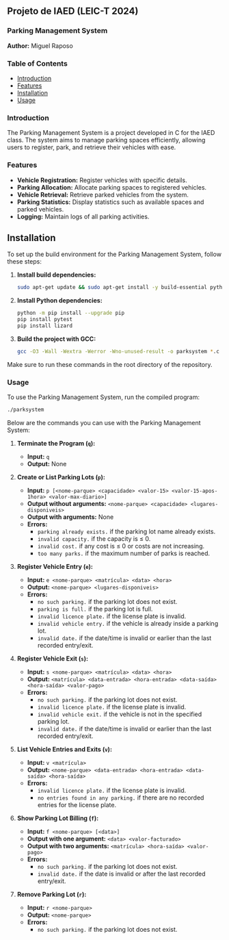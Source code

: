 ## Projeto de IAED (LEIC-T 2024)

### Parking Management System

**Author:** Miguel Raposo

### Table of Contents
- [Introduction](#introduction)
- [Features](#features)
- [Installation](#installation)
- [Usage](#usage)

### Introduction
The Parking Management System is a project developed in C for the IAED class. The system aims to manage parking spaces efficiently, allowing users to register, park, and retrieve their vehicles with ease.

### Features
- **Vehicle Registration:** Register vehicles with specific details.
- **Parking Allocation:** Allocate parking spaces to registered vehicles.
- **Vehicle Retrieval:** Retrieve parked vehicles from the system.
- **Parking Statistics:** Display statistics such as available spaces and parked vehicles.
- **Logging:** Maintain logs of all parking activities.

## Installation

To set up the build environment for the Parking Management System, follow these steps:

1. **Install build dependencies:**
    ```sh
    sudo apt-get update && sudo apt-get install -y build-essential python-is-python3 pip
    ```

2. **Install Python dependencies:**
    ```sh
    python -m pip install --upgrade pip
    pip install pytest
    pip install lizard
    ```

3. **Build the project with GCC:**
    ```sh
    gcc -O3 -Wall -Wextra -Werror -Wno-unused-result -o parksystem *.c
    ```

Make sure to run these commands in the root directory of the repository.

### Usage
To use the Parking Management System, run the compiled program:
```bash
./parksystem
```
Below are the commands you can use with the Parking Management System:

1. **Terminate the Program (`q`):**
   - **Input:** `q`
   - **Output:** None

2. **Create or List Parking Lots (`p`):**
   - **Input:** `p [<nome-parque> <capacidade> <valor-15> <valor-15-apos-1hora> <valor-max-diario>]`
   - **Output without arguments:** `<nome-parque> <capacidade> <lugares-disponiveis>`
   - **Output with arguments:** None
   - **Errors:**
     - `parking already exists.` if the parking lot name already exists.
     - `invalid capacity.` if the capacity is ≤ 0.
     - `invalid cost.` if any cost is ≤ 0 or costs are not increasing.
     - `too many parks.` if the maximum number of parks is reached.

3. **Register Vehicle Entry (`e`):**
   - **Input:** `e <nome-parque> <matrícula> <data> <hora>`
   - **Output:** `<nome-parque> <lugares-disponiveis>`
   - **Errors:**
     - `no such parking.` if the parking lot does not exist.
     - `parking is full.` if the parking lot is full.
     - `invalid licence plate.` if the license plate is invalid.
     - `invalid vehicle entry.` if the vehicle is already inside a parking lot.
     - `invalid date.` if the date/time is invalid or earlier than the last recorded entry/exit.

4. **Register Vehicle Exit (`s`):**
   - **Input:** `s <nome-parque> <matrícula> <data> <hora>`
   - **Output:** `<matrícula> <data-entrada> <hora-entrada> <data-saída> <hora-saída> <valor-pago>`
   - **Errors:**
     - `no such parking.` if the parking lot does not exist.
     - `invalid licence plate.` if the license plate is invalid.
     - `invalid vehicle exit.` if the vehicle is not in the specified parking lot.
     - `invalid date.` if the date/time is invalid or earlier than the last recorded entry/exit.

5. **List Vehicle Entries and Exits (`v`):**
   - **Input:** `v <matrícula>`
   - **Output:** `<nome-parque> <data-entrada> <hora-entrada> <data-saída> <hora-saída>`
   - **Errors:**
     - `invalid licence plate.` if the license plate is invalid.
     - `no entries found in any parking.` if there are no recorded entries for the license plate.

6. **Show Parking Lot Billing (`f`):**
   - **Input:** `f <nome-parque> [<data>]`
   - **Output with one argument:** `<data> <valor-facturado>`
   - **Output with two arguments:** `<matrícula> <hora-saída> <valor-pago>`
   - **Errors:**
     - `no such parking.` if the parking lot does not exist.
     - `invalid date.` if the date is invalid or after the last recorded entry/exit.

7. **Remove Parking Lot (`r`):**
   - **Input:** `r <nome-parque>`
   - **Output:** `<nome-parque>`
   - **Errors:**
     - `no such parking.` if the parking lot does not exist.
